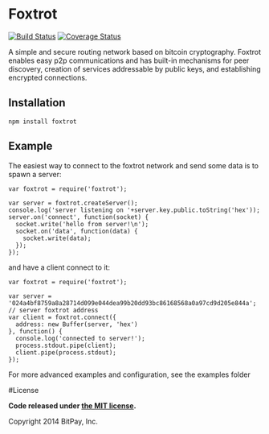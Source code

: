 
# Foxtrot
[![Build Status](https://travis-ci.org/bitpay/foxtrot.svg)](https://travis-ci.org/bitpay/foxtrot)
[![Coverage Status](https://coveralls.io/repos/bitpay/foxtrot/badge.png?branch=master)](https://coveralls.io/r/bitpay/foxtrot?branch=master)


A simple and secure routing network based on bitcoin cryptography.
Foxtrot enables easy p2p communications and has built-in mechanisms
for peer discovery, creation of services addressable by public keys,
and establishing encrypted connections.


## Installation
`npm install foxtrot`

## Example

The easiest way to connect to the foxtrot network and send some
data is to spawn a server:

```
var foxtrot = require('foxtrot');

var server = foxtrot.createServer();
console.log('server listening on '+server.key.public.toString('hex'));
server.on('connect', function(socket) {
  socket.write('hello from server!\n');
  socket.on('data', function(data) {
    socket.write(data);
  }); 
});
```

and have a client connect to it:
```
var foxtrot = require('foxtrot');

var server = '024a4bf8759a8a28714d099e044dea99b20dd93bc86168568a0a97cd9d205e844a'; // server foxtrot address
var client = foxtrot.connect({
  address: new Buffer(server, 'hex')
}, function() {
  console.log('connected to server!');
  process.stdout.pipe(client);
  client.pipe(process.stdout);
});
```

For more advanced examples and configuration, see the examples folder

#License

**Code released under [the MIT license](https://github.com/bitpay/foxtrot/blob/master/LICENSE).**

Copyright 2014 BitPay, Inc.
